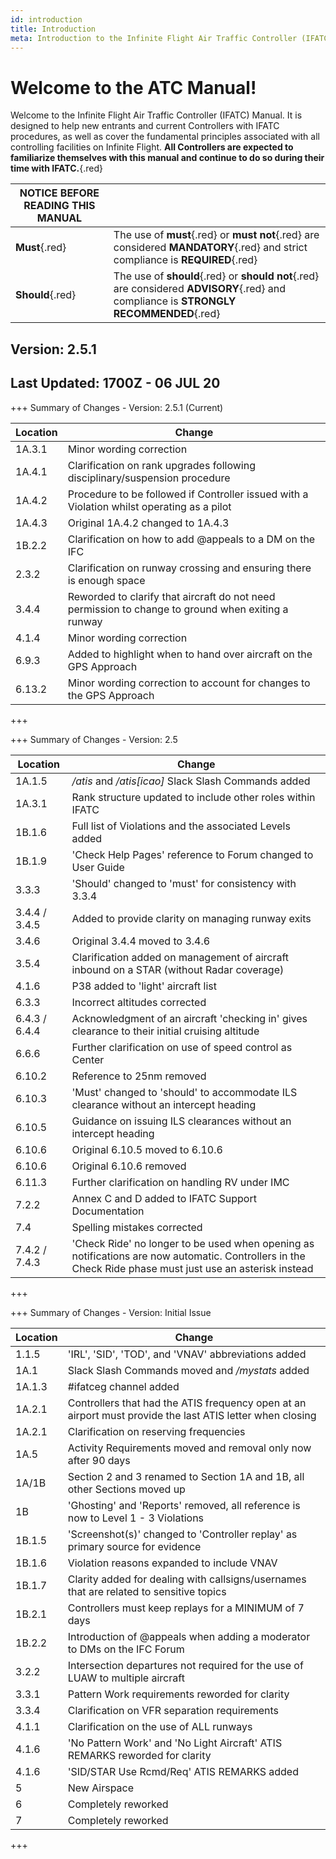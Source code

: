 ```yaml
---
id: introduction
title: Introduction
meta: Introduction to the Infinite Flight Air Traffic Controller (IFATC) Manual.
---
```


# Welcome to the ATC Manual!



Welcome to the Infinite Flight Air Traffic Controller (IFATC) Manual. It is designed to help new entrants and current Controllers with IFATC procedures, as well as cover the fundamental principles associated with all controlling facilities on Infinite Flight. **All Controllers are expected to familiarize themselves with this manual and continue to do so during their time with IFATC.**{.red}



| **NOTICE BEFORE READING THIS MANUAL** |                                          |
| ------------------------------------- | ---------------------------------------- |
| **Must**{.red}                        | The use of **must**{.red} or **must not**{.red} are considered **MANDATORY**{.red} and strict compliance is **REQUIRED**{.red} |
| **Should**{.red}                      | The use of **should**{.red} or **should not**{.red} are considered **ADVISORY**{.red} and compliance is **STRONGLY RECOMMENDED**{.red} |



## Version: 2.5.1

## Last Updated: 1700Z - 06 JUL 20



+++ Summary of Changes - Version: 2.5.1 (Current)

| Location | Change                                   |
| -------- | ---------------------------------------- |
| 1A.3.1   | Minor wording correction                 |
| 1A.4.1   | Clarification on rank upgrades following disciplinary/suspension procedure |
| 1A.4.2   | Procedure to be followed if Controller issued with a Violation whilst operating as a pilot |
| 1A.4.3   | Original 1A.4.2 changed to 1A.4.3        |
| 1B.2.2   | Clarification on how to add @appeals to a DM on the IFC |
| 2.3.2    | Clarification on runway crossing and ensuring there is enough space |
| 3.4.4    | Reworded to clarify that aircraft do not need permission to change to ground when exiting a runway |
| 4.1.4    | Minor wording correction                 |
| 6.9.3    | Added to highlight when to hand over aircraft on the GPS Approach |
| 6.13.2   | Minor wording correction to account for changes to the GPS Approach |

+++



+++ Summary of Changes - Version: 2.5

| Location      | Change                                   |
| ------------- | ---------------------------------------- |
| 1A.1.5        | */atis* and */atis[icao]* Slack Slash Commands added |
| 1A.3.1        | Rank structure updated to include other roles within IFATC |
| 1B.1.6        | Full list of Violations and the associated Levels added |
| 1B.1.9        | 'Check Help Pages' reference to Forum changed to User Guide |
| 3.3.3         | 'Should' changed to 'must' for consistency with 3.3.4 |
| 3.4.4 / 3.4.5 | Added to provide clarity on managing runway exits |
| 3.4.6         | Original 3.4.4 moved to 3.4.6            |
| 3.5.4         | Clarification added on management of aircraft inbound on a STAR (without Radar coverage) |
| 4.1.6         | P38 added to 'light' aircraft list       |
| 6.3.3         | Incorrect altitudes corrected            |
| 6.4.3 / 6.4.4 | Acknowledgment of an aircraft 'checking in' gives clearance to their initial cruising altitude |
| 6.6.6         | Further clarification on use of speed control as Center |
| 6.10.2        | Reference to 25nm removed                |
| 6.10.3        | 'Must' changed to 'should' to accommodate ILS clearance without an intercept heading |
| 6.10.5        | Guidance on issuing ILS clearances without an intercept heading |
| 6.10.6        | Original 6.10.5 moved to 6.10.6          |
| 6.10.6        | Original 6.10.6 removed                  |
| 6.11.3        | Further clarification on handling RV under IMC |
| 7.2.2         | Annex C and D added to IFATC Support Documentation |
| 7.4           | Spelling mistakes corrected              |
| 7.4.2 / 7.4.3 | 'Check Ride' no longer to be used when opening as notifications are now automatic. Controllers in the Check Ride phase must just use an asterisk instead |

+++



+++ Summary of Changes - Version: Initial Issue

| Location | Change                                   |
| -------- | ---------------------------------------- |
| 1.1.5    | 'IRL', 'SID', 'TOD', and 'VNAV' abbreviations added |
| 1A.1     | Slack Slash Commands moved and */mystats* added |
| 1A.1.3   | #ifatceg channel added                   |
| 1A.2.1   | Controllers that had the ATIS frequency open at an airport must provide the last ATIS letter when closing |
| 1A.2.1   | Clarification on reserving frequencies   |
| 1A.5     | Activity Requirements moved and removal only now after 90 days |
| 1A/1B    | Section 2 and 3 renamed to Section 1A and 1B, all other Sections moved up |
| 1B       | 'Ghosting' and 'Reports' removed, all reference is now to Level 1 - 3 Violations |
| 1B.1.5   | 'Screenshot(s)' changed to 'Controller replay' as primary source for evidence |
| 1B.1.6   | Violation reasons expanded to include VNAV |
| 1B.1.7   | Clarity added for dealing with callsigns/usernames that are related to sensitive topics |
| 1B.2.1   | Controllers must keep replays for a MINIMUM of 7 days |
| 1B.2.2   | Introduction of @appeals when adding a moderator to DMs on the IFC Forum |
| 3.2.2    | Intersection departures not required for the use of LUAW to multiple aircraft |
| 3.3.1    | Pattern Work requirements reworded for clarity |
| 3.3.4    | Clarification on VFR separation requirements |
| 4.1.1    | Clarification on the use of ALL runways  |
| 4.1.6    | 'No Pattern Work' and 'No Light Aircraft' ATIS REMARKS reworded for clarity |
| 4.1.6    | 'SID/STAR Use Rcmd/Req' ATIS REMARKS added |
| 5        | New Airspace                             |
| 6        | Completely reworked                      |
| 7        | Completely reworked                      |

+++


